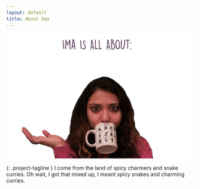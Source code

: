 ```yaml
---
layout: default
title: About Ima
---
```



![](ima.gif)

{: .project-tagline }
I come from the land of spicy charmers and snake curries. Oh wait, I got that mixed up, I meant spicy snakes and charming curries.

